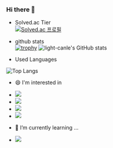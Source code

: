 ### Hi there 👋

- Solved.ac Tier<br>
[![Solved.ac
프로필](http://mazassumnida.wtf/api/v2/generate_badge?boj=paulcody8812)](https://solved.ac/paulcody8812)

- github stats<br>
[![trophy](https://github-profile-trophy.vercel.app/?username=light-canle&theme=chalk&row=2&column=5)](https://github.com/ryo-ma/github-profile-trophy)
![light-canle's GitHub stats](https://github-readme-stats.vercel.app/api?username=light-canle&show_icons=true&theme=cobalt)

- Used Languages<br>

![Top Langs](https://github-readme-stats.vercel.app/api/top-langs/?username=light-canle&layout=compact)

- 😄 I'm interested in
- <img src="https://img.shields.io/badge/Unity-000000?style=flat-square&logo=Unity&logoColor=white"/>
- <img src="https://img.shields.io/badge/GodotEngine-478cbf?style=flat-square&logo=GodotEngine&logoColor=white"/>
- <img src="https://img.shields.io/badge/c++-00599c?style=flat-square&logo=cplusplus&logoColor=white"/>
- <img src="https://img.shields.io/badge/OpenGL-5586a4?style=flat-square&logo=OpenGL&logoColor=white"/>

- 🌱 I’m currently learning ...
- <img src="https://img.shields.io/badge/Rust-000000?style=flat-square&logo=Rust&logoColor=white"/>

<!--
**light-canle/light-canle** is a ✨ _special_ ✨ repository because its `README.md` (this file) appears on your GitHub profile.

Here are some ideas to get you started:

- 🔭 I’m currently working on ...
- 
- 👯 I’m looking to collaborate on ...
- 🤔 I’m looking for help with ...
- 💬 Ask me about ...
- 📫 How to reach me: ...
- 😄 Pronouns: ...
- ⚡ Fun fact: ...
-->
